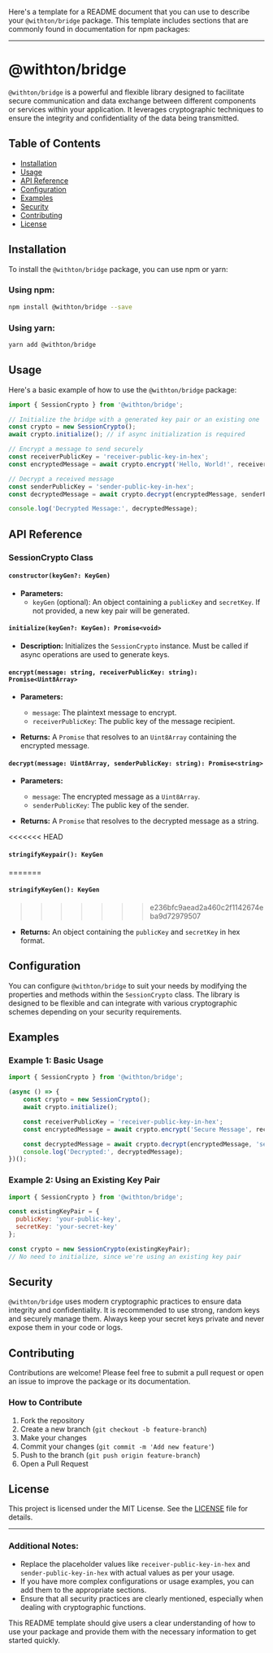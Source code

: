 Here's a template for a README document that you can use to describe your `@withton/bridge` package. This template includes sections that are commonly found in documentation for npm packages:

---

# @withton/bridge

`@withton/bridge` is a powerful and flexible library designed to facilitate secure communication and data exchange between different components or services within your application. It leverages cryptographic techniques to ensure the integrity and confidentiality of the data being transmitted.

## Table of Contents

- [Installation](#installation)
- [Usage](#usage)
- [API Reference](#api-reference)
- [Configuration](#configuration)
- [Examples](#examples)
- [Security](#security)
- [Contributing](#contributing)
- [License](#license)

## Installation

To install the `@withton/bridge` package, you can use npm or yarn:

### Using npm:

```bash
npm install @withton/bridge --save
```

### Using yarn:

```bash
yarn add @withton/bridge
```

## Usage

Here's a basic example of how to use the `@withton/bridge` package:

```javascript
import { SessionCrypto } from '@withton/bridge';

// Initialize the bridge with a generated key pair or an existing one
const crypto = new SessionCrypto();
await crypto.initialize(); // if async initialization is required

// Encrypt a message to send securely
const receiverPublicKey = 'receiver-public-key-in-hex';
const encryptedMessage = await crypto.encrypt('Hello, World!', receiverPublicKey);

// Decrypt a received message
const senderPublicKey = 'sender-public-key-in-hex';
const decryptedMessage = await crypto.decrypt(encryptedMessage, senderPublicKey);

console.log('Decrypted Message:', decryptedMessage);
```

## API Reference

### SessionCrypto Class

#### `constructor(keyGen?: KeyGen)`

- **Parameters:**
  - `keyGen` (optional): An object containing a `publicKey` and `secretKey`. If not provided, a new key pair will be generated.

#### `initialize(keyGen?: KeyGen): Promise<void>`

- **Description:** Initializes the `SessionCrypto` instance. Must be called if async operations are used to generate keys.

#### `encrypt(message: string, receiverPublicKey: string): Promise<Uint8Array>`

- **Parameters:**
  - `message`: The plaintext message to encrypt.
  - `receiverPublicKey`: The public key of the message recipient.

- **Returns:** A `Promise` that resolves to an `Uint8Array` containing the encrypted message.

#### `decrypt(message: Uint8Array, senderPublicKey: string): Promise<string>`

- **Parameters:**
  - `message`: The encrypted message as a `Uint8Array`.
  - `senderPublicKey`: The public key of the sender.

- **Returns:** A `Promise` that resolves to the decrypted message as a string.

<<<<<<< HEAD
#### `stringifyKeypair(): KeyGen`
=======
#### `stringifyKeyGen(): KeyGen`
>>>>>>> e236bfc9aead2a460c2f1142674eba9d72979507

- **Returns:** An object containing the `publicKey` and `secretKey` in hex format.

## Configuration

You can configure `@withton/bridge` to suit your needs by modifying the properties and methods within the `SessionCrypto` class. The library is designed to be flexible and can integrate with various cryptographic schemes depending on your security requirements.

## Examples

### Example 1: Basic Usage

```javascript
import { SessionCrypto } from '@withton/bridge';

(async () => {
    const crypto = new SessionCrypto();
    await crypto.initialize();

    const receiverPublicKey = 'receiver-public-key-in-hex';
    const encryptedMessage = await crypto.encrypt('Secure Message', receiverPublicKey);

    const decryptedMessage = await crypto.decrypt(encryptedMessage, 'sender-public-key-in-hex');
    console.log('Decrypted:', decryptedMessage);
})();
```

### Example 2: Using an Existing Key Pair

```javascript
import { SessionCrypto } from '@withton/bridge';

const existingKeyPair = {
  publicKey: 'your-public-key',
  secretKey: 'your-secret-key'
};

const crypto = new SessionCrypto(existingKeyPair);
// No need to initialize, since we're using an existing key pair
```

## Security

`@withton/bridge` uses modern cryptographic practices to ensure data integrity and confidentiality. It is recommended to use strong, random keys and securely manage them. Always keep your secret keys private and never expose them in your code or logs.

## Contributing

Contributions are welcome! Please feel free to submit a pull request or open an issue to improve the package or its documentation.

### How to Contribute

1. Fork the repository
2. Create a new branch (`git checkout -b feature-branch`)
3. Make your changes
4. Commit your changes (`git commit -m 'Add new feature'`)
5. Push to the branch (`git push origin feature-branch`)
6. Open a Pull Request

## License

This project is licensed under the MIT License. See the [LICENSE](LICENSE) file for details.

---

### Additional Notes:
- Replace the placeholder values like `receiver-public-key-in-hex` and `sender-public-key-in-hex` with actual values as per your usage.
- If you have more complex configurations or usage examples, you can add them to the appropriate sections.
- Ensure that all security practices are clearly mentioned, especially when dealing with cryptographic functions.

This README template should give users a clear understanding of how to use your package and provide them with the necessary information to get started quickly.
